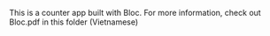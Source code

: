 This is a counter app built with Bloc.
For more information, check out Bloc.pdf in this folder (Vietnamese)